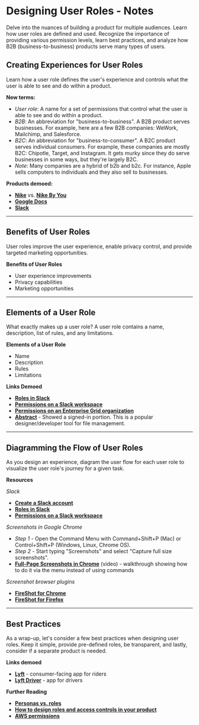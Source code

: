 # Designing User Roles - Notes

Delve into the nuances of building a product for multiple audiences. Learn how user roles are defined and used. Recognize the importance of providing various permission levels, learn best practices, and analyze how B2B (business-to-business) products serve many types of users.

## Creating Experiences for User Roles

Learn how a user role defines the user's experience and controls what the user is able to see and do within a product.

**New terms:**

- _User role_: A name for a set of permissions that control what the user is able to see and do within a product.
- _B2B_: An abbreviation for "business-to-business". A B2B product serves businesses. For example, here are a few B2B companies: WeWork, Mailchimp, and Salesforce.
- _B2C_: An abbreviation for "business-to-consumer". A B2C product serves individual consumers. For example, these companies are mostly B2C: Chipotle, Target, and Instagram. It gets murky since they do serve businesses in some ways, but they're largely B2C.
- _Note_: Many companies are a hybrid of b2b and b2c. For instance, Apple sells computers to individuals and they also sell to businesses.

**Products demoed:**

- **[Nike](https://www.nike.com/)** vs. **[Nike By You](https://www.nike.com/nike-by-you)**
- **[Google Docs](https://docs.google.com/)**
- **[Slack](https://slack.com/)**

---

## Benefits of User Roles

User roles improve the user experience, enable privacy control, and provide targeted marketing opportunities.

**Benefits of User Roles**

- User experience improvements
- Privacy capabilities
- Marketing opportunities

---

## Elements of a User Role

What exactly makes up a user role? A user role contains a name, description, list of rules, and any limitations.

**Elements of a User Role**

- Name
- Description
- Rules
- Limitations

**Links Demoed**

- **[Roles in Slack](https://slack.com/help/articles/360018112273-Roles-in-Slack)**
- **[Permissions on a Slack workspace](https://slack.com/help/articles/201314026)**
- **[Permissions on an Enterprise Grid organization](https://slack.com/help/articles/115001382787)**
- **[Abstract](http://abstract.com/)** - Showed a signed-in portion. This is a popular designer/developer tool for file management.

---

## Diagramming the Flow of User Roles

As you design an experience, diagram the user flow for each user role to visualize the user role's journey for a given task.

**Resources**

_Slack_

- **[Create a Slack account](https://slack.com/get-started)**
- **[Roles in Slack](https://slack.com/help/articles/360018112273-Roles-in-Slack)**
- **[Permissions on a Slack workspace](https://slack.com/help/articles/201314026)**

_Screenshots in Google Chrome_

- *Step 1* - Open the Command Menu with Command+Shift+P (Mac) or Control+Shift+P (Windows, Linux, Chrome OS).
- *Step 2* - Start typing "Screenshots" and select "Capture full size screenshots".
- **[Full-Page Screenshots in Chrome](https://www.youtube.com/watch?v=r_6_9eFPhxI)** (video) - walkthrough showing how to do it via the menu instead of using commands

_Screenshot browser plugins_

- **[FireShot for Chrome](https://chrome.google.com/webstore/detail/take-webpage-screenshots/mcbpblocgmgfnpjjppndjkmgjaogfceg?hl=en)**
- **[FireShot for Firefox](https://addons.mozilla.org/en-US/firefox/addon/fireshot/)**

---

## Best Practices

As a wrap-up, let's consider a few best practices when designing user roles. Keep it simple, provide pre-defined roles, be transparent, and lastly, consider if a separate product is needed.

**Links demoed**

- **[Lyft](https://apps.apple.com/us/app/lyft/id529379082)** - consumer-facing app for riders
- **[Lyft Driver](https://apps.apple.com/us/app/lyft-driver/id1203077485)** - app for drivers

**Further Reading**

- **[Personas vs. roles](https://medium.com/@groupvisualio/user-roles-vs-personas-246cc0a0a93d)**
- **[How to design roles and access controls in your product](https://hackernoon.com/how-to-design-roles-and-access-controls-in-your-product-7dfe65518def)**
- **[AWS permissions](https://aws.amazon.com/iam/features/manage-permissions/)**
